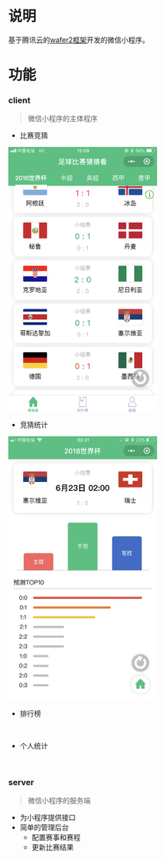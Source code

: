 
# 说明

基于腾讯云的[wafer2框架](https://github.com/tencentyun/wafer2-startup)开发的微信小程序。
# 功能
### client
> 微信小程序的主体程序

- 比赛竞猜
<img src="https://github.com/ANM699/paul/blob/master/screenshot/IMG_0444.PNG" width = "300" alt="" align=center />

- 竞猜统计
<img src="https://github.com/ANM699/paul/blob/master/screenshot/IMG_0452.PNG" width = "300" alt="" align=center />

- 排行榜
<img src="https://github.com/ANM699/paul/blob/master/screenshot/IMG_1814.PNG" width = "300" alt="" align=center />

- 个人统计
<img src="https://github.com/ANM699/paul/blob/master/screenshot/IMG_1815.PNG" width = "300" alt="" align=center />

### server
> 微信小程序的服务端

- 为小程序提供接口
- 简单的管理后台
  - 配置赛事和赛程
  - 更新比赛结果
